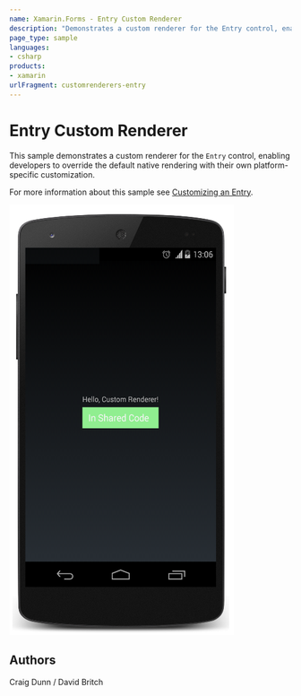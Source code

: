 ```yaml
---
name: Xamarin.Forms - Entry Custom Renderer
description: "Demonstrates a custom renderer for the Entry control, enabling developers to override the default native rendering #customrenderer"
page_type: sample
languages:
- csharp
products:
- xamarin
urlFragment: customrenderers-entry
---
```

# Entry Custom Renderer

This sample demonstrates a custom renderer for the `Entry` control, enabling developers to override the default native rendering with their own platform-specific customization.

For more information about this sample see [Customizing an Entry](http://developer.xamarin.com/guides/cross-platform/xamarin-forms/custom-renderer/entry/).

![Entry Custom Renderer application screenshot](Screenshots/01Android.png "Entry Custom Renderer application screenshot")

## Authors

Craig Dunn / David Britch
